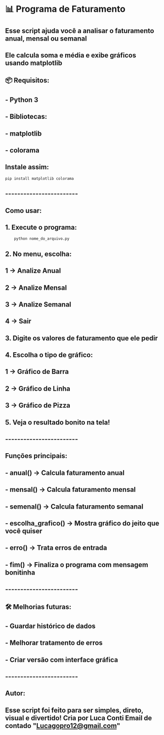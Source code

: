 # 📊 Programa de Faturamento

## Esse script ajuda você a analisar o faturamento anual, mensal ou semanal
## Ele calcula soma e média e exibe gráficos usando matplotlib

## 📦 Requisitos:
## - Python 3
## - Bibliotecas:
##   - matplotlib
##   - colorama

## Instale assim:
```
pip install matplotlib colorama
```

## ------------------------

## Como usar:
## 1. Execute o programa:
```
    python nome_do_arquivo.py
```

## 2. No menu, escolha:
##    1 → Analize Anual
##    2 → Analize Mensal
##    3 → Analize Semanal
##    4 → Sair

## 3. Digite os valores de faturamento que ele pedir

## 4. Escolha o tipo de gráfico:
##    1 → Gráfico de Barra
##    2 → Gráfico de Linha
##    3 → Gráfico de Pizza

## 5. Veja o resultado bonito na tela!

## ------------------------

## Funções principais:
## - anual() → Calcula faturamento anual
## - mensal() → Calcula faturamento mensal
## - semenal() → Calcula faturamento semanal
## - escolha_grafico() → Mostra gráfico do jeito que você quiser
## - erro() → Trata erros de entrada
## - fim() → Finaliza o programa com mensagem bonitinha

## ------------------------

## 🛠 Melhorias futuras:
## - Guardar histórico de dados
## - Melhorar tratamento de erros
## - Criar versão com interface gráfica

## ------------------------

## Autor:
## Esse script foi feito para ser simples, direto, visual e divertido! Cria por Luca Conti Email de contado "Lucagopro12@gmail.com"
